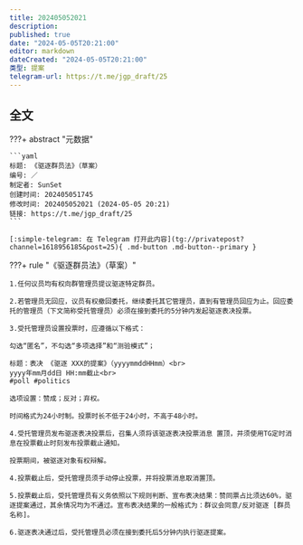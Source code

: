 ```yaml
---
title: 202405052021
description:
published: true
date: "2024-05-05T20:21:00"
editor: markdown
dateCreated: "2024-05-05T20:21:00"
类型: 提案
telegram-url: https://t.me/jgp_draft/25
---
```


## 全文

???+ abstract "元数据"

    ```yaml
    标题: 《驱逐群员法》（草案）
    编号: ／
    制定者: SunSet
    创建时间: 202405051745
    修改时间: 202405052021 (2024-05-05 20:21)
    链接: https://t.me/jgp_draft/25
    ```

    [:simple-telegram: 在 Telegram 打开此内容](tg://privatepost?channel=1618956185&post=25){ .md-button .md-button--primary }

???+ rule "《驱逐群员法》（草案）"

    1.任何议员均有权向群管理员提议驱逐特定群员。

    2.若管理员无回应，议员有权撤回委托，继续委托其它管理员，直到有管理员回应为止。回应委托的管理员（下文简称受托管理员）必须在接到委托的5分钟内发起驱逐表决投票。

    3.受托管理员设置投票时，应遵循以下格式：

    勾选“匿名”，不勾选“多项选择”和“测验模式”；

    标题：表决 《驱逐 XXX的提案》（yyyymmddHHmm）<br>
    yyyy年mm月dd日 HH:mm截止<br>
    #poll #politics

    选项设置：赞成；反对；弃权。

    时间格式为24小时制。投票时长不低于24小时，不高于48小时。

    4.受托管理员发布驱逐表决投票后，召集人须将该驱逐表决投票消息 置顶，并须使用TG定时消息在投票截止时刻发布投票截止通知。

    投票期间，被驱逐对象有权辩解。

    4.投票截止后，受托管理员须手动停止投票，并将投票消息取消置顶。

    5.投票截止后，受托管理员有义务依照以下规则判断、宣布表决结果：赞同票占比须达60%，驱逐提案通过，其余情况均为不通过。宣布表决结果的一般格式为：群议会同意/反对驱逐 [群员名称]。

    6.驱逐表决通过后，受托管理员必须在接到委托后5分钟内执行驱逐提案。
